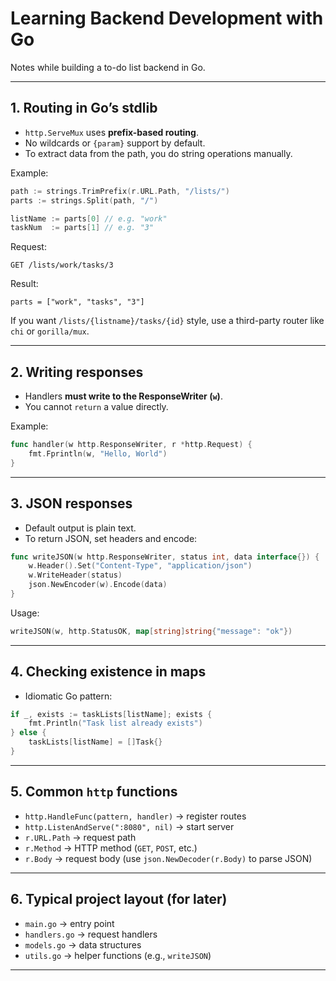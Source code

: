 # Learning Backend Development with Go
Notes while building a to-do list backend in Go.

---

## 1. Routing in Go’s stdlib
- `http.ServeMux` uses **prefix-based routing**.
- No wildcards or `{param}` support by default.
- To extract data from the path, you do string operations manually.

Example:

```go
path := strings.TrimPrefix(r.URL.Path, "/lists/")
parts := strings.Split(path, "/")

listName := parts[0] // e.g. "work"
taskNum  := parts[1] // e.g. "3"
````

Request:

```
GET /lists/work/tasks/3
```

Result:

```
parts = ["work", "tasks", "3"]
```

If you want `/lists/{listname}/tasks/{id}` style, use a third-party router like `chi` or `gorilla/mux`.

---

## 2. Writing responses

* Handlers **must write to the ResponseWriter (`w`)**.
* You cannot `return` a value directly.

Example:

```go
func handler(w http.ResponseWriter, r *http.Request) {
    fmt.Fprintln(w, "Hello, World")
}
```

---

## 3. JSON responses

* Default output is plain text.
* To return JSON, set headers and encode:

```go
func writeJSON(w http.ResponseWriter, status int, data interface{}) {
    w.Header().Set("Content-Type", "application/json")
    w.WriteHeader(status)
    json.NewEncoder(w).Encode(data)
}
```

Usage:

```go
writeJSON(w, http.StatusOK, map[string]string{"message": "ok"})
```

---

## 4. Checking existence in maps

* Idiomatic Go pattern:

```go
if _, exists := taskLists[listName]; exists {
    fmt.Println("Task list already exists")
} else {
    taskLists[listName] = []Task{}
}
```

---

## 5. Common `http` functions

* `http.HandleFunc(pattern, handler)` → register routes
* `http.ListenAndServe(":8080", nil)` → start server
* `r.URL.Path` → request path
* `r.Method` → HTTP method (`GET`, `POST`, etc.)
* `r.Body` → request body (use `json.NewDecoder(r.Body)` to parse JSON)

---

## 6. Typical project layout (for later)

* `main.go` → entry point
* `handlers.go` → request handlers
* `models.go` → data structures
* `utils.go` → helper functions (e.g., `writeJSON`)

---